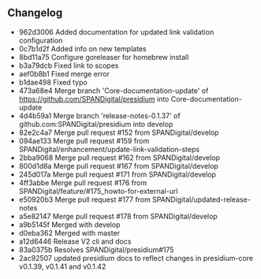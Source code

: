 ## Changelog
* 962d3006 Added documentation for updated link validation configuration
* 0c7b1d2f Added info on new templates
* 8bd11a75 Configure goreleaser for homebrew install
* b3a79dcb Fixed link to scopes
* aef0b8b1 Fixed merge error
* b1dae498 Fixed typo
* 473a68e4 Merge branch 'Core-documentation-update' of https://github.com/SPANDigital/presidium into Core-documentation-update
* 4d4b59a1 Merge branch 'release-notes-0.1.37' of github.com:SPANDigital/presidium into develop
* 82e2c4a7 Merge pull request #152 from SPANDigital/develop
* 094ae133 Merge pull request #159 from SPANDigital/enhancement/update-link-validation-steps
* 2bba9068 Merge pull request #162 from SPANDigital/develop
* 800d1d8a Merge pull request #167 from SPANDigital/develop
* 245d017a Merge pull request #171 from SPANDigital/develop
* 4ff3abbe Merge pull request #176 from SPANDigital/feature/#175_howto-for-external-url
* e50920b3 Merge pull request #177 from SPANDigital/updated-release-notes
* a5e82147 Merge pull request #178 from SPANDigital/develop
* a9b5145f Merged with develop
* d0eba362 Merged with master
* a12d6446 Release V2 cli and docs
* 83a0375b Resolves SPANDigital/presidium#175
* 2ac92507 updated presidium docs to reflect changes in presidium-core v0.1.39, v0.1.41 and v0.1.42
